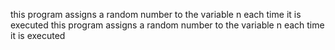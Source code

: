 this program assigns a random number to the variable n each time it is executed
this program assigns a random number to the variable n each time it is executed

